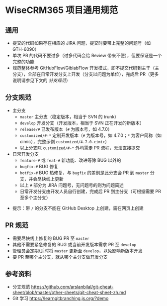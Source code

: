 # WiseCRM365 项目通用规范

## 通用

- 提交的代码如果存在相应的 JIRA 问题，提交时要带上完整的问题号（如 GTH-6090）
- 单次 PR 的代码不要过多（过多代码会给 Review 带来不便），但要保证是一个完整的功能
- 规范整体参考 GitHubFlow/GiblabFlow 开发模式，即不提交代码到主干（主分支），全部在日常开发分支上开发（分支以问题为单位），完成后 PR（更多说明请参见下文的 *分支规范*）

## 分支规范

- 主分支
  - `master` 主分支（稳定版本，相当于 SVN 的 trunk）
  - `develop` 开发分支（开发版本，相当于 SVN 正在开发的新版本）
  - `release/#` 已发布版本（`#` 为版本号，如 4.7.0）
  - `customized/#-*` 定制开发版本（`#` 为版本号，如 4.7.0；`*` 为客户简称（如 cimic），完整示例 `customized/4.7.0-cimic`）
  - 以上分支除 `customized/#-*` 外均需走 PR 流程，无法直接提交
- 日常开发分支
  - `feature-#` 或 `feat-#` 新功能、改进等除 BUG 以外的
  - `bugfix-#` BUG 修复
  - `hotfix-#` BUG 热修复，与 `bugfix` 的差别是此分支会 PR 到 `master` 分支，并会尽快线上更新
  - 以上 `#` 部分为 JIRA 问题号，无问题号的则为问题简述
  - 日常开发分支由开发人员自行创建，完成后 PR 到主分支（可根据需要 PR 至多个主分支）
  
* 提示：带 `/` 的分支不能在 GitHub Desktop 上创建，需在网页上创建

## PR 规范
- 需要尽快线上修复的 BUG PR 至 `master`
- 其他不需要紧急修复的 BUG 或当前开发版本需求 PR 至 `develop`
- 管理员会定期/适时将 `master` 更新至 `develop`，以免影响新版本开发
- 要 PR 至哪个主分支，就从哪个主分支做开发分支

## 参考资料
- 分支规范 https://github.com/arslanbilal/git-cheat-sheet/blob/master/other-sheets/git-cheat-sheet-zh.md
- Git 学习 https://learngitbranching.js.org/?demo
